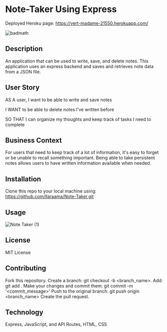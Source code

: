 # Note-Taker Using Express 
Deployed Heroku page: https://vert-madame-21550.herokuapp.com/

![badmath](https://img.shields.io/github/languages/top/llaraama/Note-Taker)

## Description
An application that can be used to write, save, and delete notes. This application uses an express backend and saves and retrieves note data from a JSON file.

## User Story
AS A user, I want to be able to write and save notes

I WANT to be able to delete notes I've written before

SO THAT I can organize my thoughts and keep track of tasks I need to complete

## Business Context
For users that need to keep track of a lot of information, it's easy to forget or be unable to recall something important. Being able to take persistent notes allows users to have written information available when needed.

## Installation 
Clone this repo to your local machine using: https://github.com/llaraama/Note-Taker.git

## Usage 
![Note Taker (1)](https://user-images.githubusercontent.com/62354759/95038269-b87f9a80-069b-11eb-8db4-0e1bf4e70664.gif)

## License 
MIT License

## Contributing
Fork this repository. Create a branch: git checkout -b <branch_name>. Add: git add . Make your changes and commit them: git commit -m '<commit_message>' Push to the original branch: git push origin <branch_name> Create the pull request.

## Technology 
Express, JavaScript, and API Routes, HTML, CSS

